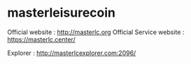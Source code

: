 # masterleisurecoin

Official website : http://masterlc.org
Official Service website : https://masterlc.center/

Explorer : http://masterlcexplorer.com:2096/

